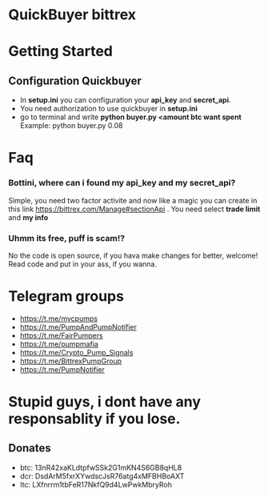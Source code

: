 # QuickBuyer bittrex

# Getting Started

## Configuration Quickbuyer 

- In <b>setup.ini</b> you can configuration your <b>api_key</b> and <b>secret_api</b>. 
- You need authorization to use quickbuyer in <b>setup.ini</b>
- go to terminal and write <b>python buyer.py <amount btc want spent</b> Example: python buyer.py 0.08  

# Faq
### Bottini, where can i found my api_key and my secret_api?
Simple, you need two factor activite and now like a magic you can create in this link https://bittrex.com/Manage#sectionApi . You need select <b>trade limit</b> and <b>my info</b>

### Uhmm its free, puff is scam!?
No the code is open source, if you hava make changes for better, welcome! Read code and put in your ass, if you wanna.

# Telegram groups
- https://t.me/mycpumps
- https://t.me/PumpAndPumpNotifier
- https://t.me/FairPumpers
- https://t.me/pumpmafia
- https://t.me/Crypto_Pump_Signals
- https://t.me/BittrexPumpGroup
- https://t.me/PumpNotifier

# Stupid guys, i dont have any responsablity if you lose.

## Donates
- btc: 13nR42xaKLdtpfwSSk2G1mKN4S6GB8qHL8
- dcr: DsdArM5fxrXYwdscJsR76atg4xMFBHBoAXT
- ltc: LXfnrrm1tbFeR17NkfQ9d4LwPwkMbryRoh
